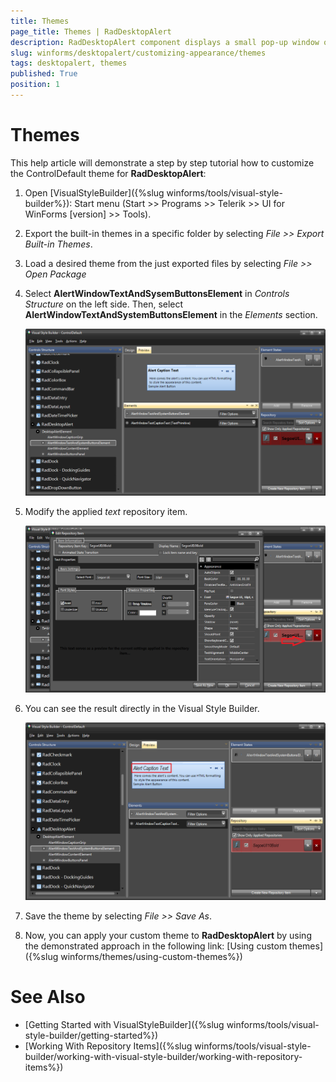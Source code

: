 ```yaml
---
title: Themes
page_title: Themes | RadDesktopAlert
description: RadDesktopAlert component displays a small pop-up window on the screen to notify the user that a specific event has occurred in the application. 
slug: winforms/desktopalert/customizing-appearance/themes
tags: desktopalert, themes
published: True
position: 1
---
```


# Themes

This help article will demonstrate a step by step tutorial how to customize the ControlDefault theme for __RadDesktopAlert__: 

1. Open [VisualStyleBuilder]({%slug winforms/tools/visual-style-builder%}): Start menu (Start >> Programs >> Telerik >> UI for WinForms [version] >> Tools).

1. Export the built-in themes in a specific folder by selecting *File >> Export Built-in Themes*.

1. Load a desired theme from the just exported files by selecting *File >> Open Package*

1. Select __AlertWindowTextAndSysemButtonsElement__ in *Controls Structure* on the left side. Then, select __AlertWindowTextAndSystemButtonsElement__ in the *Elements* section.

	![desktopalert-themes 001](images/desktopalert-themes001.png)

1. Modify the applied *text* repository item. 

	![desktopalert-themes 002](images/desktopalert-themes002.png)

1. You can see the result directly in the Visual Style Builder.
	
	![desktopalert-themes 003](images/desktopalert-themes003.png)

1. Save the theme by selecting *File >> Save As*.

1. Now, you can apply your custom theme to __RadDesktopAlert__ by using the demonstrated approach in the following link: [Using custom themes]({%slug winforms/themes/using-custom-themes%})

# See Also 

* [Getting Started with VisualStyleBuilder]({%slug winforms/tools/visual-style-builder/getting-started%})
* [Working With Repository Items]({%slug winforms/tools/visual-style-builder/working-with-visual-style-builder/working-with-repository-items%})